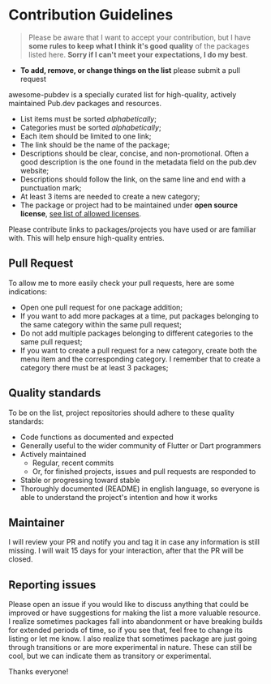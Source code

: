 # Contribution Guidelines

> Please be aware that I want to accept your contribution, but I have **some rules to keep what I think it's good quality** of the packages listed here. **Sorry if I can't meet your expectations, I do my best**.

- **To add, remove, or change things on the list** please submit a pull request

awesome-pubdev is a specially curated list for high-quality, actively maintained Pub.dev packages and resources.

- List items must be sorted *alphabetically*;
- Categories must be sorted *alphabetically*;
- Each item should be limited to one link;
- The link should be the name of the package;
- Descriptions should be clear, concise, and non-promotional. Often a good description is the one found in the metadata field on the pub.dev website;
- Descriptions should follow the link, on the same line and end with a punctuation mark;
- At least 3 items are needed to create a new category;
- The package or project had to be maintained under **open source license**, [see list of allowed licenses](https://opensource.org/licenses/alphabetical).

Please contribute links to packages/projects you have used or are familiar with. This will help ensure high-quality entries.

## Pull Request

To allow me to more easily check your pull requests, here are some indications:
 
- Open one pull request for one package addition;
- If you want to add more packages at a time, put packages belonging to the same category within the same pull request;
- Do not add multiple packages belonging to different categories to the same pull request;
- If you want to create a pull request for a new category, create both the menu item and the corresponding category. I remember that to create a category there must be at least 3 packages;

## Quality standards

To be on the list, project repositories should adhere to these quality standards:

- Code functions as documented and expected
- Generally useful to the wider community of Flutter or Dart programmers
- Actively maintained
  - Regular, recent commits
  - Or, for finished projects, issues and pull requests are responded to
- Stable or progressing toward stable
- Thoroughly documented (README) in english language, so everyone is able to understand the project's intention and how it works

## Maintainer

I will review your PR and notify you and tag it in case any information is still missing. I will wait 15 days for your interaction, after that the PR will be closed.

## Reporting issues

Please open an issue if you would like to discuss anything that could be improved or have suggestions for making the list a more valuable resource. I realize sometimes packages fall into abandonment or have breaking builds for extended periods of time, so if you see that, feel free to change its listing or let me know. I also realize that sometimes package are just going through transitions or are more experimental in nature. These can still be cool, but we can indicate them as transitory or experimental.

Thanks everyone!
